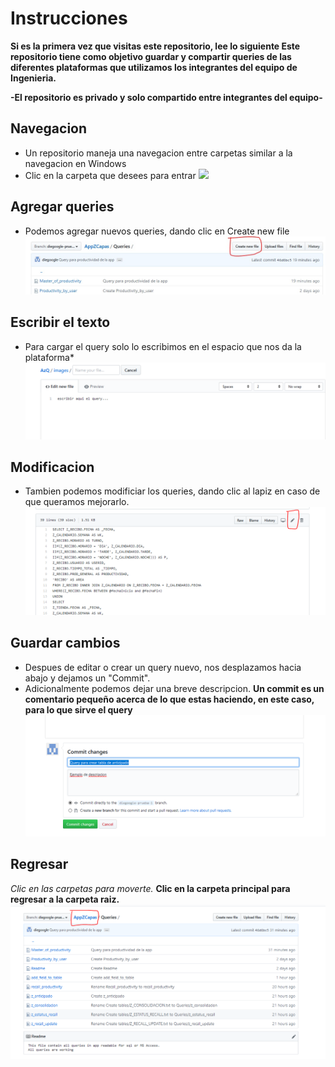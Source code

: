 # Instrucciones

**Si es la primera vez que visitas este repositorio, lee lo siguiente
Este repositorio tiene como objetivo guardar y compartir queries de las diferentes plataformas que utilizamos los integrantes del equipo de Ingenieria.**

**-El repositorio es privado y solo compartido entre integrantes del equipo-**

## Navegacion
* Un repositorio maneja una navegacion entre carpetas similar a la navegacion en Windows
* Clic en la carpeta que desees para entrar
![](images/%100nombre_nuevo.PNG)

## Agregar queries
* Podemos agregar nuevos queries, dando clic en Create new file
![](images/nuevo.jpg)

## Escribir el texto
* Para cargar el query solo lo escribimos en el espacio que nos da la plataforma*
![](images/escribir.PNG)

## Modificacion
* Tambien podemos modificiar los queries, dando clic al lapiz en caso de que queramos mejorarlo.
![](images/edit.PNG)

## Guardar cambios
* Despues de editar o crear un query nuevo, nos desplazamos hacia abajo y dejamos un "Commit".
* Adicionalmente podemos dejar una breve descripcion.
**Un commit es un comentario pequeño acerca de lo que estas haciendo, en este caso, para lo que sirve el query**
![](images/commit.PNG)

## Regresar
*Clic en las carpetas para moverte.*
**Clic en la carpeta principal para regresar a la carpeta raiz.**
![](images/navegacion.PNG)
